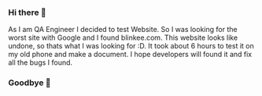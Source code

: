 ### Hi there 👋

As I am QA Engineer I decided to test Website. So I was looking for the worst site with Google and I found blinkee.com.
This website looks like undone, so thats what I was looking for :D.
It took about 6 hours to test it on my old phone and make a document.
I hope developers will found it and fix all the bugs I found.

### Goodbye 👋
